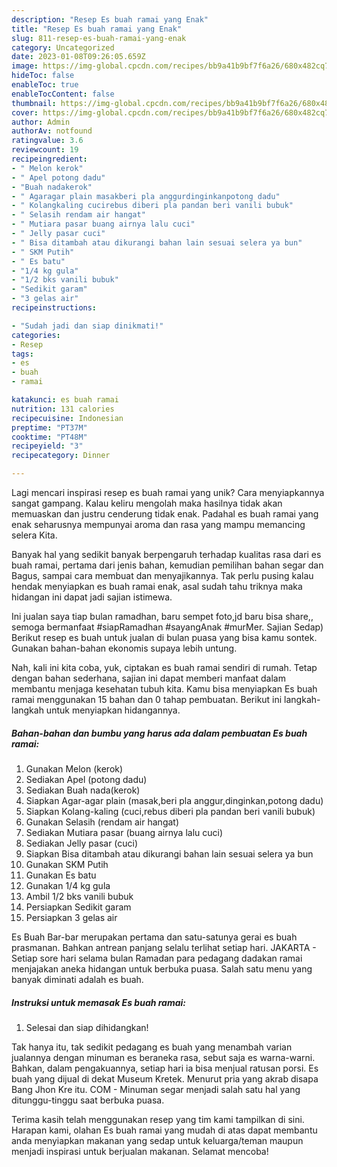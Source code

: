 ```yaml
---
description: "Resep Es buah ramai yang Enak"
title: "Resep Es buah ramai yang Enak"
slug: 811-resep-es-buah-ramai-yang-enak
category: Uncategorized
date: 2023-01-08T09:26:05.659Z
image: https://img-global.cpcdn.com/recipes/bb9a41b9bf7f6a26/680x482cq70/es-buah-ramai-foto-resep-utama.jpg
hideToc: false
enableToc: true
enableTocContent: false
thumbnail: https://img-global.cpcdn.com/recipes/bb9a41b9bf7f6a26/680x482cq70/es-buah-ramai-foto-resep-utama.jpg
cover: https://img-global.cpcdn.com/recipes/bb9a41b9bf7f6a26/680x482cq70/es-buah-ramai-foto-resep-utama.jpg
author: Admin
authorAv: notfound
ratingvalue: 3.6
reviewcount: 19
recipeingredient:
- " Melon kerok"
- " Apel potong dadu"
- "Buah nadakerok"
- " Agaragar plain masakberi pla anggurdinginkanpotong dadu"
- " Kolangkaling cucirebus diberi pla pandan beri vanili bubuk"
- " Selasih rendam air hangat"
- " Mutiara pasar buang airnya lalu cuci"
- " Jelly pasar cuci"
- " Bisa ditambah atau dikurangi bahan lain sesuai selera ya bun"
- " SKM Putih"
- " Es batu"
- "1/4 kg gula"
- "1/2 bks vanili bubuk"
- "Sedikit garam"
- "3 gelas air"
recipeinstructions:

- "Sudah jadi dan siap dinikmati!"
categories:
- Resep
tags:
- es
- buah
- ramai

katakunci: es buah ramai 
nutrition: 131 calories
recipecuisine: Indonesian
preptime: "PT37M"
cooktime: "PT48M"
recipeyield: "3"
recipecategory: Dinner

---
```





Lagi mencari inspirasi resep es buah ramai yang unik? Cara menyiapkannya sangat gampang. Kalau keliru mengolah maka hasilnya tidak akan memuaskan dan justru cenderung tidak enak. Padahal es buah ramai yang enak seharusnya mempunyai aroma dan rasa yang mampu memancing selera Kita.





Banyak hal yang sedikit banyak berpengaruh terhadap kualitas rasa dari es buah ramai, pertama dari jenis bahan, kemudian pemilihan bahan segar dan Bagus, sampai cara membuat dan menyajikannya. Tak perlu pusing kalau hendak menyiapkan es buah ramai enak,      asal sudah tahu triknya maka hidangan ini dapat jadi sajian istimewa.














Ini jualan saya tiap bulan ramadhan, baru sempet foto,jd baru bisa share,, semoga bermanfaat #siapRamadhan #sayangAnak #murMer. Sajian Sedap) Berikut resep es buah untuk jualan di bulan puasa yang bisa kamu sontek. Gunakan bahan-bahan ekonomis supaya lebih untung.






Nah, kali ini kita coba, yuk, ciptakan es buah ramai sendiri di rumah. Tetap dengan bahan sederhana, sajian ini dapat memberi manfaat dalam membantu menjaga kesehatan tubuh kita. Kamu bisa menyiapkan Es buah ramai menggunakan 15 bahan dan 0 tahap pembuatan. Berikut ini langkah-langkah untuk menyiapkan hidangannya.

<!--inarticleads1-->

##### Bahan-bahan dan bumbu yang harus ada dalam pembuatan Es buah ramai:

1. Gunakan  Melon (kerok)
1. Sediakan  Apel (potong dadu)
1. Sediakan Buah nada(kerok)
1. Siapkan  Agar-agar plain (masak,beri pla anggur,dinginkan,potong dadu)
1. Siapkan  Kolang-kaling (cuci,rebus diberi pla pandan beri vanili bubuk)
1. Gunakan  Selasih (rendam air hangat)
1. Sediakan  Mutiara pasar (buang airnya lalu cuci)
1. Sediakan  Jelly pasar (cuci)
1. Siapkan  Bisa ditambah atau dikurangi bahan lain sesuai selera ya bun
1. Gunakan  SKM Putih
1. Gunakan  Es batu
1. Gunakan 1/4 kg gula
1. Ambil 1/2 bks vanili bubuk
1. Persiapkan Sedikit garam
1. Persiapkan 3 gelas air


Es Buah Bar-bar merupakan pertama dan satu-satunya gerai es buah prasmanan. Bahkan antrean panjang selalu terlihat setiap hari. JAKARTA - Setiap sore hari selama bulan Ramadan para pedagang dadakan ramai menjajakan aneka hidangan untuk berbuka puasa. Salah satu menu yang banyak diminati adalah es buah. 

<!--inarticleads2-->

##### Instruksi untuk memasak Es buah ramai:


1. Selesai dan siap dihidangkan!

Tak hanya itu, tak sedikit pedagang es buah yang menambah varian jualannya dengan minuman es beraneka rasa, sebut saja es warna-warni. Bahkan, dalam pengakuannya, setiap hari ia bisa menjual ratusan porsi. Es buah yang dijual di dekat Museum Kretek. Menurut pria yang akrab disapa Bang Jhon Kre itu. COM - Minuman segar menjadi salah satu hal yang ditunggu-tinggu saat berbuka puasa. 

Terima kasih telah menggunakan resep yang tim kami tampilkan di sini. Harapan kami, olahan Es buah ramai yang mudah di atas dapat membantu anda menyiapkan makanan yang sedap untuk keluarga/teman maupun menjadi inspirasi untuk berjualan makanan. Selamat mencoba!

